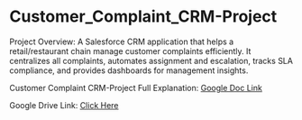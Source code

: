 # Customer_Complaint_CRM-Project
Project Overview:  A Salesforce CRM application that helps a retail/restaurant chain manage customer complaints efficiently. It centralizes all complaints, automates assignment and escalation, tracks SLA compliance, and provides dashboards for management insights.

Customer Complaint CRM-Project Full Explanation: [Google Doc Link](https://docs.google.com/document/d/1fPCG6CLORet0YcI8VD8H3WXahn2rfkZ7a3378EA14rA/edit?usp=sharing)

Google Drive Link: [Click Here](https://drive.google.com/drive/folders/1lOp_3hvUrWrckcwW5C_KFdPHvn9WFv4Q?usp=sharing)
